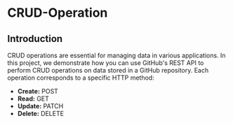 # CRUD-Operation
## Introduction

CRUD operations are essential for managing data in various applications. In this project, we demonstrate how you can use GitHub's REST API to perform CRUD operations on data stored in a GitHub repository. Each operation corresponds to a specific HTTP method:

- **Create:** POST
- **Read:** GET
- **Update:** PATCH
- **Delete:** DELETE
